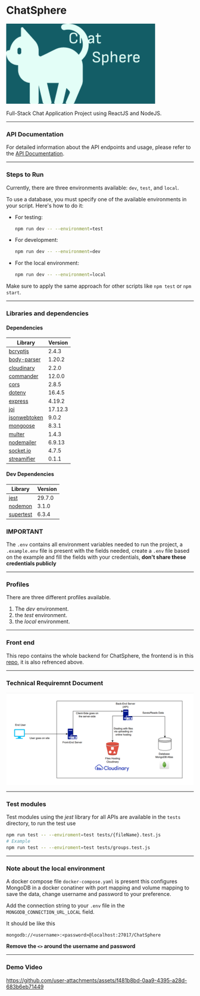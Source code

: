 # ChatSphere

![](.imgs/logo.png)

Full-Stack Chat Application Project using ReactJS and NodeJS.

---

### API Documentation

For detailed information about the API endpoints and usage, please refer to the [API Documentation](https://documenter.getpostman.com/view/32763635/2sA35MzzRV#e48a33f9-b1ed-4b32-8e2e-304ab8320391).

---

### Steps to Run

Currently, there are three environments available: `dev`, `test`, and `local`.

To use a database, you must specify one of the available environments in your script. Here's how to do it:

- For testing:

  ```bash
  npm run dev -- --environment=test
  ```

- For development:

  ```bash
  npm run dev -- --environment=dev
  ```

- For the local environment:

  ```bash
  npm run dev -- --environment=local
  ```

Make sure to apply the same approach for other scripts like `npm test` or `npm start`.

---

### Libraries and dependencies

#### Dependencies

| Library             | Version   |
|---------------------|-----------|
| [bcryptjs](https://www.npmjs.com/package/bcryptjs)          | 2.4.3    |
| [body-parser](https://www.npmjs.com/package/body-parser)    | 1.20.2   |
| [cloudinary](https://www.npmjs.com/package/cloudinary)      | 2.2.0    |
| [commander](https://www.npmjs.com/package/commander)        | 12.0.0   |
| [cors](https://www.npmjs.com/package/cors)                  | 2.8.5    |
| [dotenv](https://www.npmjs.com/package/dotenv)              | 16.4.5   |
| [express](https://www.npmjs.com/package/express)            | 4.19.2   |
| [joi](https://www.npmjs.com/package/joi)                    | 17.12.3  |
| [jsonwebtoken](https://www.npmjs.com/package/jsonwebtoken)  | 9.0.2    |
| [mongoose](https://www.npmjs.com/package/mongoose)          | 8.3.1    |
| [multer](https://www.npmjs.com/package/multer/v/1.4.3)      | 1.4.3    |
| [nodemailer](https://www.npmjs.com/package/nodemailer)      | 6.9.13   |
| [socket.io](https://www.npmjs.com/package/socket.io)        | 4.7.5    |
| [streamifier](https://www.npmjs.com/package/streamifier)    | 0.1.1    |

#### Dev Dependencies

| Library             | Version   |
|---------------------|-----------|
| [jest](https://www.npmjs.com/package/jest)                 | 29.7.0   |
| [nodemon](https://www.npmjs.com/package/nodemon)           | 3.1.0    |
| [supertest](https://www.npmjs.com/package/supertest)       | 6.3.4    |

### **IMPORTANT**

The `.env` contains all environment variables needed to run the project, a `.example.env` file is present with the fields needed, create a `.env` file based on the example and fill the fields with your credentials, **don't share these credentials publicly**

---

### Profiles

There are three different profiles available.

1. The *dev* environment.
2. the *test* environment.
3. the *local* environment.

---

### Front end

This repo contains the whole backend for ChatSphere, the frontend is in this [repo](https://github.com/MazenSamehR/ChatSphere/tree/master), it is also refrenced above.

---

### Technical Requiremnt Document

![](./.imgs/TRD.png)

---

### Test modules

Test modules using the *jest* library for all APIs are available in the `tests` directory, to run the test use

```bash
npm run test -- --enviroment=test tests/{fileName}.test.js
# Example
npm run test -- --enviroment=test tests/groups.test.js 
```

---

### Note about the local environment

A docker compose file `docker-compose.yaml` is present this configures MongoDB in a docker conatiner with port mapping and volume mapping to save the data, change username and password to your preference.

Add the connection string to your `.env` file in the `MONGODB_CONNECTION_URL_LOCAL` field.

It should be like this

```mongosh
mongodb://<username>:<password>@localhost:27017/ChatSphere
```

**Remove the `<>` around the username and password**

---

### Demo Video
https://github.com/user-attachments/assets/f481b8bd-0aa9-4395-a28d-683b6eb71449

